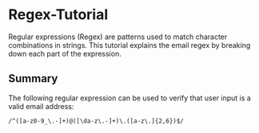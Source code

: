 # Regex-Tutorial
Regular expressions (Regex) are patterns used to match character combinations in strings. This tutorial explains the email regex by breaking down each part of the expression.

## Summary
The following regular expression can be used to verify that user input is a valid email address:

```
/^([a-z0-9_\.-]+)@([\da-z\.-]+)\.([a-z\.]{2,6})$/
```

